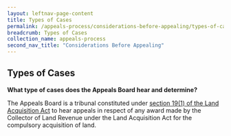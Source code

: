 ```yaml
---
layout: leftnav-page-content
title: Types of Cases 
permalink: /appeals-process/considerations-before-appealing/types-of-cases
breadcrumb: Types of Cases
collection_name: appeals-process
second_nav_title: "Considerations Before Appealing"
---
```

Types of Cases
---

**What type of cases does the Appeals Board hear and determine?** <br>

The Appeals Board is a tribunal constituted under [section 19(1) of the Land Acquisition Act](https://sso.agc.gov.sg/Act/LAA1966?ProvIds=pr19-#pr19-) to hear appeals in respect of any award made by the Collector of Land Revenue under the Land Acquisition Act for the compulsory acquisition of land.
